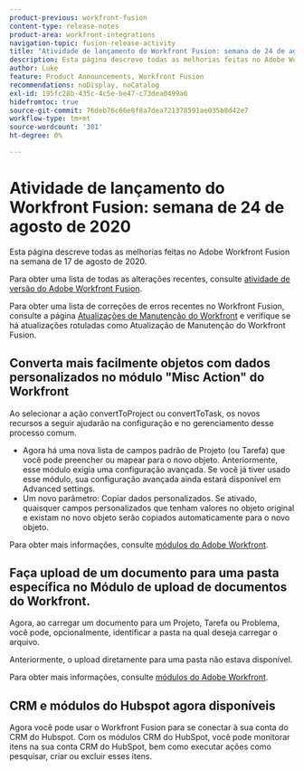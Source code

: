 ```yaml
---
product-previous: workfront-fusion
content-type: release-notes
product-area: workfront-integrations
navigation-topic: fusion-release-activity
title: "Atividade de lançamento do Workfront Fusion: semana de 24 de agosto de 2020"
description: Esta página descreve todas as melhorias feitas no Adobe Workfront Fusion na semana de 17 de agosto de 2020.
author: Luke
feature: Product Announcements, Workfront Fusion
recommendations: noDisplay, noCatalog
exl-id: 195fc28b-435c-4c5e-be47-c73dea0499a6
hidefromtoc: true
source-git-commit: 76deb76c66e8f8a7dea721378591ae035b8d42e7
workflow-type: tm+mt
source-wordcount: '301'
ht-degree: 0%

---
```


# Atividade de lançamento do Workfront Fusion: semana de 24 de agosto de 2020

Esta página descreve todas as melhorias feitas no Adobe Workfront Fusion na semana de 17 de agosto de 2020.

Para obter uma lista de todas as alterações recentes, consulte [atividade de versão do Adobe Workfront Fusion](../../../../../product-announcements/product-releases/fusion-release-activity/fusion-release-activity.md).

Para obter uma lista de correções de erros recentes no Workfront Fusion, consulte a página [Atualizações de Manutenção do Workfront](https://experienceleague.adobe.com/docs/workfront-known-issues/releases/current-updates.html) e verifique se há atualizações rotuladas como Atualização de Manutenção do Workfront Fusion.

## Converta mais facilmente objetos com dados personalizados no módulo &quot;Misc Action&quot; do Workfront

Ao selecionar a ação convertToProject ou convertToTask, os novos recursos a seguir ajudarão na configuração e no gerenciamento desse processo comum.

* Agora há uma nova lista de campos padrão de Projeto (ou Tarefa) que você pode preencher ou mapear para o novo objeto. Anteriormente, esse módulo exigia uma configuração avançada. Se você já tiver usado esse módulo, sua configuração avançada ainda estará disponível em Advanced settings.
* Um novo parâmetro: Copiar dados personalizados. Se ativado, quaisquer campos personalizados que tenham valores no objeto original e existam no novo objeto serão copiados automaticamente para o novo objeto.

Para obter mais informações, consulte [módulos do Adobe Workfront](../../../../../workfront-fusion/apps-and-their-modules/workfront-modules.md).

## Faça upload de um documento para uma pasta específica no Módulo de upload de documentos do Workfront.

Agora, ao carregar um documento para um Projeto, Tarefa ou Problema, você pode, opcionalmente, identificar a pasta na qual deseja carregar o arquivo.

Anteriormente, o upload diretamente para uma pasta não estava disponível.

Para obter mais informações, consulte [módulos do Adobe Workfront](../../../../../workfront-fusion/apps-and-their-modules/workfront-modules.md).

## CRM e módulos do Hubspot agora disponíveis

Agora você pode usar o Workfront Fusion para se conectar à sua conta do CRM do Hubspot. Com os módulos CRM do HubSpot, você pode monitorar itens na sua conta CRM do HubSpot, bem como executar ações como pesquisar, criar ou excluir esses itens.
